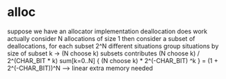 # alloc

suppose we have an allocator implementation
deallocation does work actually
consider N allocations of size 1
then consider a subset of deallocations, for each subset
2^N different situations
group situations by size of subset
k -> (N choose k) subsets
contributes (N choose k) / 2^(CHAR\_BIT * k)
sum[k=0..N] { (N choose k) * 2^(-CHAR\_BIT) ^k } =
(1 + 2^(-CHAR_BIT))^N
--> linear extra memory needed
